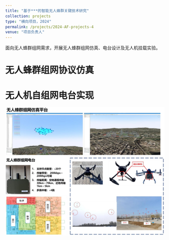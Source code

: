 ```yaml
---
title: "基于***的智能无人蜂群关键技术研究"
collection: projects
type: "横向项目，2024"
permalink: /projects/2024-AF-projects-4
venue: "项目负责人"
---
```


面向无人蜂群组网需求，开展无人蜂群组网仿真、电台设计及无人机挂载实验。

无人蜂群组网协议仿真
======

无人机自组网电台实现
======


<img src='../images/Project_UAV.jpg'>